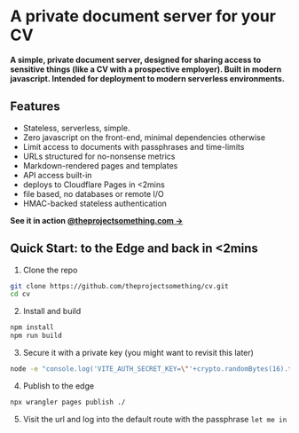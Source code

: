 # A private document server for your CV

**A simple, private document server, designed for sharing access to sensitive things (like a CV with a prospective employer). Built in modern javascript. Intended for deployment to modern serverless environments.**

## Features

- Stateless, serverless, simple.
- Zero javascript on the front-end, minimal dependencies otherwise
- Limit access to documents with passphrases and time-limits
- URLs structured for no-nonsense metrics
- Markdown-rendered pages and templates
- API access built-in
- deploys to Cloudflare Pages in <2mins
- file based, no databases or remote I/O
- HMAC-backed stateless authentication

**See it in action [@theprojectsomething.com →](https://theprojectsomething.com/cv/)**

## Quick Start: to the Edge and back in <2mins
1. Clone the repo
```sh
git clone https://github.com/theprojectsomething/cv.git
cd cv
```
2. Install and build
```sh
npm install
npm run build
```
3. Secure it with a private key (you might want to revisit this later)
```sh
node -e "console.log('VITE_AUTH_SECRET_KEY=\"'+crypto.randomBytes(16).toString('hex')+'\"')" > .env.local
```
4. Publish to the edge
```sh
npx wrangler pages publish ./
```
5. Visit the url and log into the default route with the passphrase `let me in`
